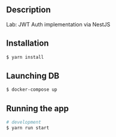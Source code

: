 ## Description

Lab: JWT Auth implementation via NestJS 

## Installation

```bash
$ yarn install
```

## Launching DB

```bash
$ docker-compose up
```

## Running the app

```bash
# development
$ yarn run start
```
